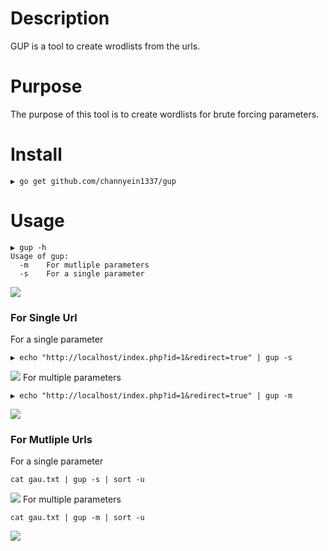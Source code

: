 # Description
GUP is a tool to create wrodlists from the urls.

# Purpose
The purpose of this tool is to create wordlists for brute forcing parameters.

# Install
```
▶ go get github.com/channyein1337/gup
```

# Usage
```
▶ gup -h
Usage of gup:
  -m    For mutliple parameters
  -s    For a single parameter
```
![](https://raw.githubusercontent.com/channyein1337/gup/main/gup.png)

### For Single Url
For a single parameter
```
▶ echo "http://localhost/index.php?id=1&redirect=true" | gup -s
```
![](https://github.com/channyein1337/gup/blob/main/gup-single-param.png?raw=true)
For multiple parameters
```
▶ echo "http://localhost/index.php?id=1&redirect=true" | gup -m
```
![](https://github.com/channyein1337/gup/blob/main/gup_multiple.png?raw=true)

### For Mutliple Urls
For a single parameter
```
cat gau.txt | gup -s | sort -u
```
![](https://github.com/channyein1337/gup/blob/main/gup-single-file.png?raw=true)
For multiple parameters
```
cat gau.txt | gup -m | sort -u 
```
![](https://github.com/channyein1337/gup/blob/main/gup-multi-file.png?raw=true)
